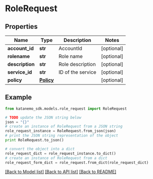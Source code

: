# RoleRequest


## Properties
Name | Type | Description | Notes
------------ | ------------- | ------------- | -------------
**account_id** | **str** | AccountId | [optional] 
**rolename** | **str** | Role name | [optional] 
**description** | **str** | Role description | [optional] 
**service_id** | **str** | ID of the service | [optional] 
**policy** | [**Policy**](Policy.md) |  | [optional] 

## Example

```python
from katanemo_sdk.models.role_request import RoleRequest

# TODO update the JSON string below
json = "{}"
# create an instance of RoleRequest from a JSON string
role_request_instance = RoleRequest.from_json(json)
# print the JSON string representation of the object
print RoleRequest.to_json()

# convert the object into a dict
role_request_dict = role_request_instance.to_dict()
# create an instance of RoleRequest from a dict
role_request_form_dict = role_request.from_dict(role_request_dict)
```
[[Back to Model list]](../README.md#documentation-for-models) [[Back to API list]](../README.md#documentation-for-api-endpoints) [[Back to README]](../README.md)


